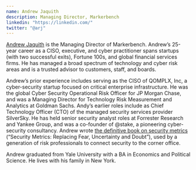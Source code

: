 ```yaml
---
name: Andrew Jaquith
description: Managing Director, Markerbench
linkedin: "https://linkedin.com/"
twitter: "@arj"
---
```

[Andrew Jaquith](https://www.linkedin.com/in/ajaquith/) is the Managing Director of Markerbench. Andrew’s 25-year career as a CISO, executive, and cyber practitioner spans startups (with two successful exits), Fortune 100s, and global financial services firms. He has managed a broad spectrum of technology and cyber risk areas and is a trusted advisor to customers, staff, and boards.

Andrew’s prior experience includes serving as the CISO of QOMPLX, Inc, a cyber-security startup focused on critical enterprise infrastructure. He was the global Cyber Security Operational Risk Officer for JP Morgan Chase, and was a Managing Director for Technology Risk Measurement and Analytics at Goldman Sachs. Andy’s earlier roles include as Chief Technology Officer (CTO) of the managed security services provider SilverSky. He has held senior security analyst roles at Forrester Research and Yankee Group, and was a co-founder of @stake, a pioneering cyber-security consultancy. Andrew wrote [the definitive book on security metrics](https://www.amazon.com/Security-Metrics-Replacing-Uncertainty-Doubt/dp/0321349989) (“Security Metrics: Replacing Fear, Uncertainty and Doubt”), used by a generation of risk professionals to connect security to the corner office.

Andrew graduated from Yale University with a BA in Economics and Political Science. He lives with his family in New York.
